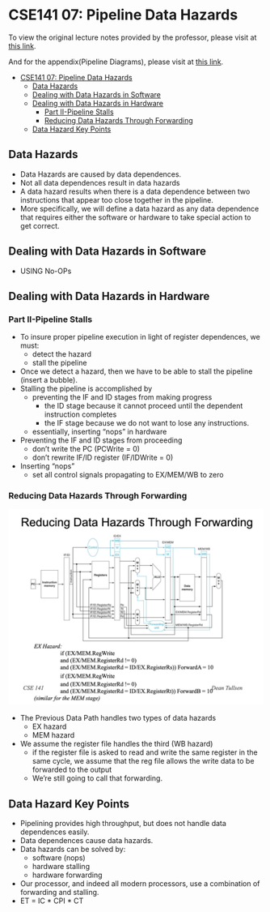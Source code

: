 # CSE141 07: Pipeline Data Hazards

To view the original lecture notes provided by the professor, please visit at [this link](files/cse141_07.pdf).

And for the appendix(Pipeline Diagrams), please visit at [this link](files/cse141_07_A.pdf).

- [CSE141 07: Pipeline Data Hazards](#cse141-07-pipeline-data-hazards)
  - [Data Hazards](#data-hazards)
  - [Dealing with Data Hazards in Software](#dealing-with-data-hazards-in-software)
  - [Dealing with Data Hazards in Hardware](#dealing-with-data-hazards-in-hardware)
    - [Part II-Pipeline Stalls](#part-ii-pipeline-stalls)
    - [Reducing Data Hazards Through Forwarding](#reducing-data-hazards-through-forwarding)
  - [Data Hazard Key Points](#data-hazard-key-points)


## Data Hazards
- Data Hazards are caused by data 
dependences.
- Not all data dependences result in data 
hazards
- A data hazard results when there is a data 
dependence between two instructions that 
appear too close together in the pipeline.
- More specifically, we will define a data 
hazard as any data dependence that requires 
either the software or hardware to take 
special action to get correct.

## Dealing with Data Hazards in Software
- USING No-OPs

## Dealing with Data Hazards in Hardware

### Part II-Pipeline Stalls

- To insure proper pipeline execution in light of register 
dependences, we must:
  - detect the hazard
  - stall the pipeline
- Once we detect a hazard, then we have to be able to stall 
the pipeline (insert a bubble).
- Stalling the pipeline is accomplished by 
  - preventing the IF and ID stages from making progress
    - the ID stage because it cannot proceed until the dependent instruction 
completes
    - the IF stage because we do not want to lose any instructions.
  - essentially, inserting “nops” in hardware
- Preventing the IF and ID stages from proceeding
  - don’t write the PC (PCWrite = 0)
  - don’t rewrite IF/ID register (IF/IDWrite = 0)
- Inserting “nops”
  - set all control signals propagating to EX/MEM/WB to zero

### Reducing Data Hazards Through Forwarding
![](images/cse141_07_01.png)
- The Previous Data Path handles two types of data hazards
    - EX hazard
    - MEM hazard
- We assume the register file handles the third (WB hazard)
    - if the register file is asked to read and write the same register in the 
same cycle, we assume that the reg file allows the write data to be 
forwarded to the output
    -  We’re still going to call that forwarding.

## Data Hazard Key Points
- Pipelining provides high throughput, but does not handle 
data dependences easily.
- Data dependences cause data hazards.
-  Data hazards can be solved by:
    - software (nops)
    - hardware stalling
    - hardware forwarding
- Our processor, and indeed all modern processors, use a 
combination of forwarding and stalling.
- ET = IC * CPI * CT